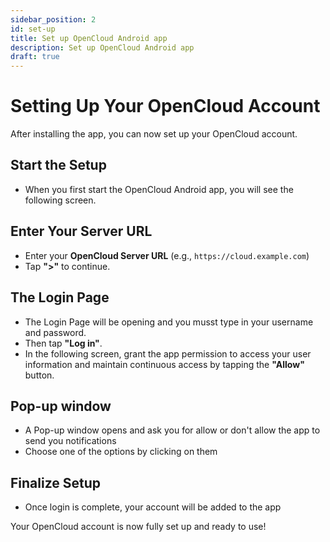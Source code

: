 ```yaml
---
sidebar_position: 2
id: set-up
title: Set up OpenCloud Android app
description: Set up OpenCloud Android app
draft: true
---
```


# Setting Up Your OpenCloud Account

After installing the app, you can now set up your OpenCloud account.

## Start the Setup

- When you first start the OpenCloud Android app, you will see the following screen.

<!-- <img src={require(".././img/set-up/start-setup.png").default} alt="start setup" height="400"/>
<img src={require(".././img/set-up/add-additional-account.png").default} alt="Add additional account" height="400"/> -->

## Enter Your Server URL

- Enter your **OpenCloud Server URL** (e.g., `https://cloud.example.com`)
- Tap **">"** to continue.

<!-- <img src={require(".././img/set-up/enter-server-url.png").default} alt="Enter server URL" height="400"/> -->

## The Login Page

- The Login Page will be opening and you musst type in your username and password.
- Then tap **"Log in"**.
- In the following screen, grant the app permission to access your user information and maintain continuous access by tapping the **"Allow"** button.

<!-- <img src={require(".././img/set-up/open-login-page.png").default} alt="Open Login Page" height="400"/>
<img src={require(".././img/set-up/continue-sign-in.png").default} alt="Continue sign in" height="400"/> -->

## Pop-up window

- A Pop-up window opens and ask you for allow or don't allow the app to send you notifications
- Choose one of the options by clicking on them

<!-- <img src={require(".././img/set-up/enter-credentials.png").default} alt="Enter Opencloud credentials" height="400"/>
<img src={require(".././img/set-up/grant-access.png").default} alt="Grant access" height="400"/> -->

## Finalize Setup

- Once login is complete, your account will be added to the app

<!-- <img src={require(".././img/set-up/custom-name.png").default} alt="Enter custom name" height="400"/> -->

Your OpenCloud account is now fully set up and ready to use!

<!-- <img src={require(".././img/set-up/account-set-up.png").default} alt="Account is set up" height="400"/> -->
